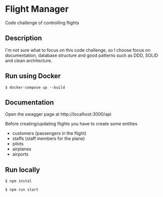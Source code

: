 # Flight Manager
Code challenge of controlling flights

## Description
I'm not sure what to focus on this code challenge, so I choose focus on documentation, database structure and good patterns such as DDD, SOLID and clean architecture.

## Run using Docker
```
$ docker-compose up --build
``` 

## Documentation
Open the swagger page at http://localhost:3000/api

Before creating/updating flights you have to create some entities
- customers (passengers in the flight)
- staffs (staff members for the plane)
- pilots 
- airplanes
- airports

## Run locally
``
$ npm instal
``

``
$ npm run start
``
